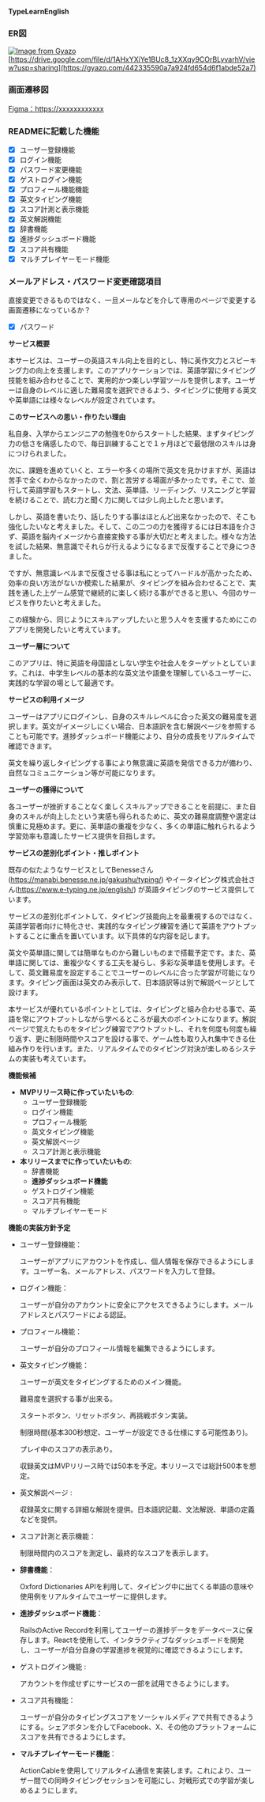 **TypeLearnEnglish**

### ER図
[![Image from Gyazo](https://i.gyazo.com/442335590a7a924fd654d6f1abde52a7.png)](https://gyazo.com/442335590a7a924fd654d6f1abde52a7)
[https://drive.google.com/file/d/1AHxYXiYe1BUc8_1zXXqy9COrBLyvarhV/view?usp=sharing](https://gyazo.com/442335590a7a924fd654d6f1abde52a7)


### 画面遷移図
[Figma：https://xxxxxxxxxxxx](https://www.figma.com/file/E8oclVxsnY1ezo29bybHPX/TypeLearnEnglish?type=design&node-id=0%3A1&mode=design&t=CuYP1qQcBLvYesrZ-1)

### READMEに記載した機能
- [X] ユーザー登録機能
- [X] ログイン機能
- [X] パスワード変更機能
- [X] ゲストログイン機能
- [X] プロフィール機能機能
- [X] 英文タイピング機能
- [X] スコア計測と表示機能
- [X] 英文解説機能
- [X] 辞書機能
- [X] 進捗ダッシュボード機能
- [X] スコア共有機能
- [X] マルチプレイヤーモード機能

### メールアドレス・パスワード変更確認項目
直接変更できるものではなく、一旦メールなどを介して専用のページで変更する画面遷移になっているか？
- [X] パスワード

**サービス概要**

本サービスは、ユーザーの英語スキル向上を目的とし、特に英作文力とスピーキング力の向上を支援します。このアプリケーションでは、英語学習にタイピング技能を組み合わせることで、実用的かつ楽しい学習ツールを提供します。ユーザーは自身のレベルに適した難易度を選択できるよう、タイピングに使用する英文や英単語には様々なレベルが設定されています。

**このサービスへの思い・作りたい理由**

私自身、入学からエンジニアの勉強を0からスタートした結果、まずタイピング力の低さを痛感したので、毎日訓練することで１ヶ月ほどで最低限のスキルは身につけられました。

次に、課題を進めていくと、エラーや多くの場所で英文を見かけますが、英語は苦手で全くわからなかったので、割と苦労する場面が多かったです。そこで、並行して英語学習もスタートし、文法、英単語、リーディング、リスニングと学習を続けることで、読む力と聞く力に関しては少し向上したと思います。

しかし、英語を書いたり、話したりする事はほとんど出来なかったので、そこも強化したいなと考えました。そして、この二つの力を獲得するには日本語を介さず、英語を脳内イメージから直接変換する事が大切だと考えました。様々な方法を試した結果、無意識でそれらが行えるようになるまで反復することで身につきました。

ですが、無意識レベルまで反復させる事は私にとってハードルが高かったため、効率の良い方法がないか模索した結果が、タイピングを組み合わせることで、実践を通した上ゲーム感覚で継続的に楽しく続ける事ができると思い、今回のサービスを作りたいと考えました。

この経験から、同じようにスキルアップしたいと思う人々を支援するためにこのアプリを開発したいと考えています。

**ユーザー層について**

このアプリは、特に英語を母国語としない学生や社会人をターゲットとしています。これは、中学生レベルの基本的な英文法や語彙を理解しているユーザーに、実践的な学習の場として最適です。

**サービスの利用イメージ**

ユーザーはアプリにログインし、自身のスキルレベルに合った英文の難易度を選択します。英文がイメージしにくい場合、日本語訳を含む解説ページを参照することも可能です。進捗ダッシュボード機能により、自分の成長をリアルタイムで確認できます。

英文を繰り返しタイピングする事により無意識に英語を発信できる力が備わり、自然なコミュニケーション等が可能になります。

**ユーザーの獲得について**

各ユーザーが挫折することなく楽しくスキルアップできることを前提に、また自身のスキルが向上したという実感も得られるために、英文の難易度調整や選定は慎重に見極めます。更に、英単語の重複を少なく、多くの単語に触れられるよう学習効率も意識したサービス提供を目指します。

**サービスの差別化ポイント・推しポイント**

既存の似たようなサービスとしてBenesseさん(https://manabi.benesse.ne.jp/gakushu/typing/) やイータイピング株式会社さん(https://www.e-typing.ne.jp/english/) が英語タイピングのサービス提供しています。

サービスの差別化ポイントして、タイピング技能向上を最重視するのではなく、英語学習者向けに特化させ、実践的なタイピング練習を通じて英語をアウトプットすることに重点を置いています。以下具体的な内容を記します。

英文や英単語に関しては簡単なものから難しいものまで搭載予定です。また、英単語に関しては、重複少なくする工夫を凝らし、多彩な英単語を使用します。そして、英文難易度を設定することでユーザーのレベルに合った学習が可能になります。タイピング画面は英文のみ表示して、日本語訳等は別で解説ページとして設けます。

本サービスが優れているポイントとしては、タイピングと組み合わせる事で、英語を常にアウトプットしながら学べるところが最大のポイントになります。解説ページで覚えたものをタイピング練習でアウトプットし、それを何度も何度も繰り返す、更に制限時間やスコアを設ける事で、ゲーム性も取り入れ集中できる仕組み作りを行います。また、リアルタイムでのタイピング対決が楽しめるシステムの実装も考えています。

**機能候補**

- **MVPリリース時に作っていたいもの**:
    - ユーザー登録機能
    - ログイン機能
    - プロフィール機能
    - 英文タイピング機能
    - 英文解説ページ
    - スコア計測と表示機能
- **本リリースまでに作っていたいもの**:
    - 辞書機能
    - **進捗ダッシュボード機能**
    - ゲストログイン機能
    - スコア共有機能
    - マルチプレイヤーモード

**機能の実装方針予定**

- ユーザー登録機能：
    
    ユーザーがアプリにアカウントを作成し、個人情報を保存できるようにします。ユーザー名、メールアドレス、パスワードを入力して登録。
    
- ログイン機能：
    
    ユーザーが自分のアカウントに安全にアクセスできるようにします。メールアドレスとパスワードによる認証。
    
- プロフィール機能：
    
    ユーザーが自分のプロフィール情報を編集できるようにします。
    
- 英文タイピング機能：
    
    ユーザーが英文をタイピングするためのメイン機能。
    
    難易度を選択する事が出来る。
    
    スタートボタン、リセットボタン、再挑戦ボタン実装。
    
    制限時間(基本300秒想定、ユーザーが設定できる仕様にする可能性あり)。
    
    プレイ中のスコアの表示あり。
    
    収録英文はMVPリリース時では50本を予定。本リリースでは総計500本を想定。
    
- 英文解説ページ :
    
    収録英文に関する詳細な解説を提供。日本語訳記載、文法解説、単語の定義などを提供。
    
- スコア計測と表示機能：
    
    制限時間内のスコアを測定し、最終的なスコアを表示します。
    

- **辞書機能**：
    
    Oxford Dictionaries APIを利用して、タイピング中に出てくる単語の意味や使用例をリアルタイムでユーザーに提供します。
    
- **進捗ダッシュボード機能**：
    
    RailsのActive Recordを利用してユーザーの進捗データをデータベースに保存します。Reactを使用して、インタラクティブなダッシュボードを開発し、ユーザーが自分自身の学習進捗を視覚的に確認できるようにします。
    
- ゲストログイン機能 :
    
    アカウントを作成せずにサービスの一部を試用できるようにします。
    
- スコア共有機能：
    
    ユーザーが自分のタイピングスコアをソーシャルメディアで共有できるようにする。シェアボタンを介してFacebook、X、その他のプラットフォームにスコアを共有できるようにします。
    
- **マルチプレイヤーモード機能**：
    
    ActionCableを使用してリアルタイム通信を実装します。これにより、ユーザー間での同時タイピングセッションを可能にし、対戦形式での学習が楽しめるようにします。
